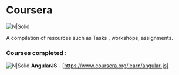 # Coursera
![N|Solid](http://archiveteam.org/images/4/49/Coursera_logo.png)

A compilation of resources such as Tasks , workshops, assignments.
### Courses completed :

 ![N|Solid](https://www.angularjs.org/favicon.ico) **AngularJS**  - [https://www.coursera.org/learn/angular-js]

